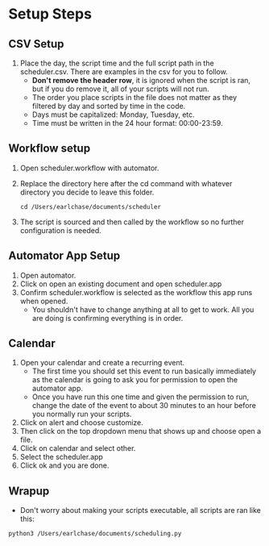 # Setup Steps

## CSV Setup
1. Place the day, the script time and the full script path in the scheduler.csv. There are examples in the csv for you to follow.
   - **Don't remove the header row**, it is ignored when the script is ran, but if you do remove it, all of your scripts will not run.
   - The order you place scripts in the file does not matter as they filtered by day and sorted by time in the code. 
   - Days must be capitalized: Monday, Tuesday, etc.
   - Time must be written in the 24 hour format: 00:00-23:59.

## Workflow setup
1. Open scheduler.workflow with automator.
2. Replace the directory here after the cd command with whatever directory you decide to leave this folder. 

	```Shell
	cd /Users/earlchase/documents/scheduler
	```

3. The script is sourced and then called by the workflow so no further configuration is needed.

## Automator App Setup
1. Open automator.
2. Click on open an existing document and open scheduler.app
3. Confirm scheduler.workflow is selected as the workflow this app runs when opened.
   - You shouldn't have to change anything at all to get to work. All you are doing is confirming everything is in order.

## Calendar
1. Open your calendar and create a recurring event.
   - The first time you should set this event to run basically immediately as the calendar is going to ask you for permission to open the automator app.
   - Once you have run this one time and given the permission to run, change the date of the event to about 30 minutes to an hour before you normally run your scripts.
2. Click on alert and choose customize.
3. Then click on the top dropdown menu that shows up and choose open a file.
4. Click on calendar and select other.
5. Select the scheduler.app
6. Click ok and you are done.

## Wrapup
- Don't worry about making your scripts executable, all scripts are ran like this:

```Shell
python3 /Users/earlchase/documents/scheduling.py
```
